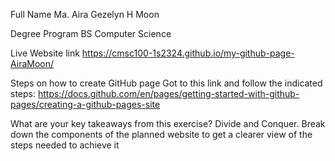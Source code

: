 Full Name
Ma. Aira Gezelyn H Moon

Degree Program
BS Computer Science

Live Website link
https://cmsc100-1s2324.github.io/my-github-page-AiraMoon/

Steps on how to create GitHub page
Got to this link and follow the indicated steps:
https://docs.github.com/en/pages/getting-started-with-github-pages/creating-a-github-pages-site


What are your key takeaways from this exercise?
Divide and Conquer. Break down the components of the planned website to get a clearer view of the steps needed to achieve it


